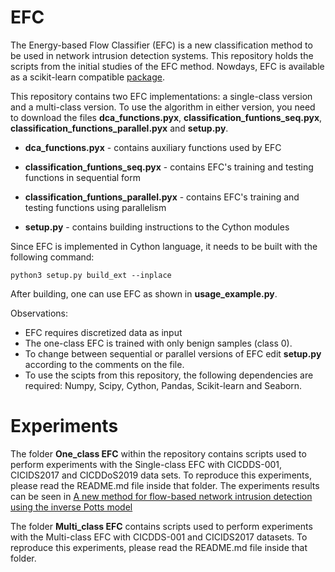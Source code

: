 # EFC

The Energy-based Flow Classifier (EFC) is a new classification method to be used in network intrusion detection systems.
This repository holds the scripts from the initial studies of the EFC method. Nowdays, EFC is available as a scikit-learn compatible [package](https://github.com/EnergyBasedFlowClassifier/EFC-package).

This repository contains two EFC implementations: a single-class version and a multi-class version. To use the algorithm in either version, you need to download the files **dca_functions.pyx**, **classification_funtions_seq.pyx**, **classification_functions_parallel.pyx** and **setup.py**. 

- **dca_functions.pyx** - contains auxiliary functions used by EFC

- **classification_funtions_seq.pyx** - contains EFC's training and testing functions in sequential form

- **classification_funtions_parallel.pyx** - contains EFC's training and testing functions using parallelism

- **setup.py** - contains building instructions to the Cython modules

Since EFC is implemented in Cython language, it needs to be built with the following command:

`python3 setup.py build_ext --inplace`

After building, one can use EFC as shown in **usage_example.py**.

Observations:
* EFC requires discretized data as input
* The one-class EFC is trained with only benign samples (class 0).
* To change between sequential or parallel versions of EFC edit **setup.py** according to the comments on the file.
* To use the scipts from this repository, the following dependencies are required: Numpy, Scipy, Cython, Pandas, Scikit-learn and Seaborn.


# Experiments

The folder **One_class EFC** within the repository contains scripts used to
perform experiments with the Single-class EFC with CICDDS-001, CICIDS2017 and CICDDoS2019 data sets. To reproduce this experiments,
please read the README.md file inside that folder.
The experiments results can be seen in
[A new method for flow-based network intrusion
detection using the inverse Potts model](https://ieeexplore.ieee.org/document/9415676)

The folder **Multi_class EFC** contains scripts used to
perform experiments with the Multi-class EFC with CICDDS-001 and CICIDS2017 datasets. To reproduce this experiments,
please read the README.md file inside that folder.


